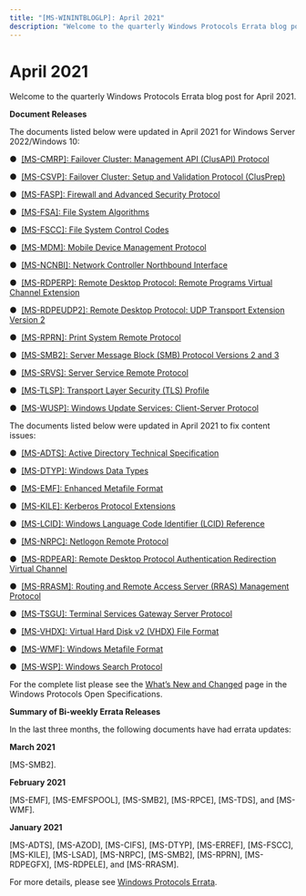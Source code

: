 ```yaml
---
title: "[MS-WININTBLOGLP]: April 2021"
description: "Welcome to the quarterly Windows Protocols Errata blog post for April 2021.  Document Releases  The documents listed below were updated in April"
---
```


# April 2021

<p> </p>
<p>Welcome to the quarterly Windows Protocols Errata blog post
for April 2021.</p>

<p><b>Document Releases</b></p>

<p>The documents listed below were updated in April 2021 for
Windows Server 2022/Windows 10:</p>

<p>&#9679;  <span><a href="https://docs.microsoft.com/en-us/openspecs/windows_protocols/ms-cmrp/ba4117c0-530e-4e70-a085-4b4cf5bbf193">[MS-CMRP]:
Failover Cluster: Management API (ClusAPI) Protocol</a></span></p>

<p>&#9679;  <span><a href="https://docs.microsoft.com/en-us/openspecs/windows_protocols/ms-csvp/600931f0-739b-4c09-8ddf-05555438c279">[MS-CSVP]:
Failover Cluster: Setup and Validation Protocol (ClusPrep)</a></span></p>

<p>&#9679;  <span><a href="https://docs.microsoft.com/en-us/openspecs/windows_protocols/ms-fasp/55e50895-2e1f-4479-b130-122f9dc0265f">[MS-FASP]:
Firewall and Advanced Security Protocol</a></span></p>

<p>&#9679;  <span><a href="https://docs.microsoft.com/en-us/openspecs/windows_protocols/ms-fsa/860b1516-c452-47b4-bdbc-625d344e2041">[MS-FSA]:
File System Algorithms</a></span></p>

<p>&#9679;  <span><a href="https://docs.microsoft.com/en-us/openspecs/windows_protocols/ms-fscc/efbfe127-73ad-4140-9967-ec6500e66d5e">[MS-FSCC]:
File System Control Codes</a></span></p>

<p>&#9679;  <span><a href="https://docs.microsoft.com/en-us/openspecs/windows_protocols/ms-mdm/33769a92-ac31-47ef-ae7b-dc8501f7104f">[MS-MDM]:
Mobile Device Management Protocol</a></span></p>

<p>&#9679;  <span><a href="https://docs.microsoft.com/en-us/openspecs/windows_protocols/ms-ncnbi/d2a6f7c9-563f-40aa-94f7-9bf89fb79b80">[MS-NCNBI]:
Network Controller Northbound Interface</a></span></p>

<p>&#9679;  <span><a href="https://docs.microsoft.com/en-us/openspecs/windows_protocols/ms-rdperp/83275957-2d0e-4c52-88d1-1b4c998c6bec">[MS-RDPERP]:
Remote Desktop Protocol: Remote Programs Virtual Channel Extension</a></span></p>

<p>&#9679;  <span><a href="https://docs.microsoft.com/en-us/openspecs/windows_protocols/ms-rdpeudp2/9db34630-e880-4bfd-9d8d-50bc044c3288">[MS-RDPEUDP2]:
Remote Desktop Protocol: UDP Transport Extension Version 2</a></span></p>

<p>&#9679;  <span><a href="https://docs.microsoft.com/en-us/openspecs/windows_protocols/ms-rprn/d42db7d5-f141-4466-8f47-0a4be14e2fc1">[MS-RPRN]:
Print System Remote Protocol</a></span></p>

<p>&#9679;  <span><a href="https://docs.microsoft.com/en-us/openspecs/windows_protocols/ms-smb2/5606ad47-5ee0-437a-817e-70c366052962">[MS-SMB2]:
Server Message Block (SMB) Protocol Versions 2 and 3</a></span></p>

<p>&#9679;  <span><a href="https://docs.microsoft.com/en-us/openspecs/windows_protocols/ms-srvs/accf23b0-0f57-441c-9185-43041f1b0ee9">[MS-SRVS]:
Server Service Remote Protocol</a></span></p>

<p>&#9679;  <span><a href="https://docs.microsoft.com/en-us/openspecs/windows_protocols/ms-tlsp/58aba05b-62b0-4cd1-b88b-dc8a24920346">[MS-TLSP]:
Transport Layer Security (TLS) Profile</a></span></p>

<p>&#9679;  <span><a href="https://docs.microsoft.com/en-us/openspecs/windows_protocols/ms-wusp/b8a2ad1d-11c4-4b64-a2cc-12771fcb079b">[MS-WUSP]:
Windows Update Services: Client-Server Protocol</a></span></p>

<p>The documents listed below were updated in April 2021 to fix
content issues:</p>

<p>&#9679;  <span><a href="https://docs.microsoft.com/en-us/openspecs/windows_protocols/ms-adts/d2435927-0999-4c62-8c6d-13ba31a52e1a">[MS-ADTS]:
Active Directory Technical Specification</a></span></p>

<p>&#9679;  <span><a href="https://docs.microsoft.com/en-us/openspecs/windows_protocols/ms-dtyp/cca27429-5689-4a16-b2b4-9325d93e4ba2">[MS-DTYP]:
Windows Data Types</a></span></p>

<p>&#9679;  <span><a href="https://docs.microsoft.com/en-us/openspecs/windows_protocols/ms-emf/91c257d7-c39d-4a36-9b1f-63e3f73d30ca">[MS-EMF]:
Enhanced Metafile Format</a></span></p>

<p>&#9679;  <span><a href="https://docs.microsoft.com/en-us/openspecs/windows_protocols/ms-kile/2a32282e-dd48-4ad9-a542-609804b02cc9">[MS-KILE]:
Kerberos Protocol Extensions</a></span></p>

<p>&#9679;  <span><a href="https://docs.microsoft.com/en-us/openspecs/windows_protocols/ms-lcid/70feba9f-294e-491e-b6eb-56532684c37f">[MS-LCID]:
Windows Language Code Identifier (LCID) Reference</a></span></p>

<p>&#9679;  <span><a href="https://docs.microsoft.com/en-us/openspecs/windows_protocols/ms-nrpc/ff8f970f-3e37-40f7-bd4b-af7336e4792f">[MS-NRPC]:
Netlogon Remote Protocol</a></span></p>

<p>&#9679;  <span><a href="https://docs.microsoft.com/en-us/openspecs/windows_protocols/ms-rdpear/a32e17ec-5869-4fad-bdae-d35f342fcb6f">[MS-RDPEAR]:
Remote Desktop Protocol Authentication Redirection Virtual Channel</a></span></p>

<p>&#9679;  <span><a href="https://docs.microsoft.com/en-us/openspecs/windows_protocols/ms-rrasm/a1e2840d-c9ff-4407-abf4-17aa6af34112">[MS-RRASM]:
Routing and Remote Access Server (RRAS) Management Protocol</a></span></p>

<p>&#9679;  <span><a href="https://docs.microsoft.com/en-us/openspecs/windows_protocols/ms-tsgu/0007d661-a86d-4e8f-89f7-7f77f8824188">[MS-TSGU]:
Terminal Services Gateway Server Protocol</a></span></p>

<p>&#9679;  <span><a href="https://docs.microsoft.com/en-us/openspecs/windows_protocols/ms-vhdx/83e061f8-f6e2-4de1-91bd-5d518a43d477">[MS-VHDX]:
Virtual Hard Disk v2 (VHDX) File Format</a></span></p>

<p>&#9679;  <span><a href="https://docs.microsoft.com/en-us/openspecs/windows_protocols/ms-wmf/4813e7fd-52d0-4f42-965f-228c8b7488d2">[MS-WMF]:
Windows Metafile Format</a></span></p>

<p>&#9679;  <span><a href="https://docs.microsoft.com/en-us/openspecs/windows_protocols/ms-wsp/67328dcc-4e12-4e1e-be80-d91684df2f98">[MS-WSP]:
Windows Search Protocol</a></span></p>

<p>For the complete list please see the <span><a href="https://docs.microsoft.com/en-us/openspecs/windows_protocols/MS-WINPROTLP/e168a474-7de2-421c-b460-91adf87692a3">What’s
New and Changed</a></span> page in the Windows Protocols Open Specifications.</p>

<p><b>Summary of Bi-weekly Errata Releases</b></p>

<p>In the last three months, the following documents have had
errata updates:</p>

<p><b>March 2021</b></p>

<p>[MS-SMB2].</p>

<p><b>February 2021</b></p>

<p>[MS-EMF], [MS-EMFSPOOL], [MS-SMB2], [MS-RPCE], [MS-TDS], and
[MS-WMF].</p>

<p><b>January 2021</b></p>

<p>[MS-ADTS], [MS-AZOD], [MS-CIFS], [MS-DTYP], [MS-ERREF],
[MS-FSCC], [MS-KILE], [MS-LSAD], [MS-NRPC], [MS-SMB2], [MS-RPRN], [MS-RDPEGFX],
[MS-RDPELE], and [MS-RRASM].</p>

<p>For more details, please see <span><a href="https://docs.microsoft.com/en-us/openspecs/windows_protocols/MS-WINERRATA/314fe022-28ea-4bd9-93ac-7941ecf9ca10">Windows
Protocols Errata</a></span>.</p>


                